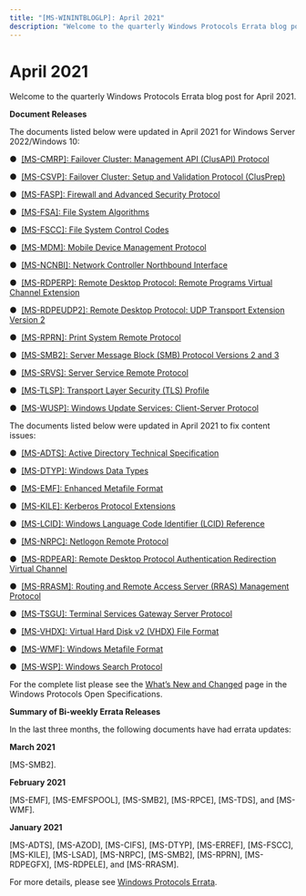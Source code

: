 ```yaml
---
title: "[MS-WININTBLOGLP]: April 2021"
description: "Welcome to the quarterly Windows Protocols Errata blog post for April 2021.  Document Releases  The documents listed below were updated in April"
---
```


# April 2021

<p> </p>
<p>Welcome to the quarterly Windows Protocols Errata blog post
for April 2021.</p>

<p><b>Document Releases</b></p>

<p>The documents listed below were updated in April 2021 for
Windows Server 2022/Windows 10:</p>

<p>&#9679;  <span><a href="https://docs.microsoft.com/en-us/openspecs/windows_protocols/ms-cmrp/ba4117c0-530e-4e70-a085-4b4cf5bbf193">[MS-CMRP]:
Failover Cluster: Management API (ClusAPI) Protocol</a></span></p>

<p>&#9679;  <span><a href="https://docs.microsoft.com/en-us/openspecs/windows_protocols/ms-csvp/600931f0-739b-4c09-8ddf-05555438c279">[MS-CSVP]:
Failover Cluster: Setup and Validation Protocol (ClusPrep)</a></span></p>

<p>&#9679;  <span><a href="https://docs.microsoft.com/en-us/openspecs/windows_protocols/ms-fasp/55e50895-2e1f-4479-b130-122f9dc0265f">[MS-FASP]:
Firewall and Advanced Security Protocol</a></span></p>

<p>&#9679;  <span><a href="https://docs.microsoft.com/en-us/openspecs/windows_protocols/ms-fsa/860b1516-c452-47b4-bdbc-625d344e2041">[MS-FSA]:
File System Algorithms</a></span></p>

<p>&#9679;  <span><a href="https://docs.microsoft.com/en-us/openspecs/windows_protocols/ms-fscc/efbfe127-73ad-4140-9967-ec6500e66d5e">[MS-FSCC]:
File System Control Codes</a></span></p>

<p>&#9679;  <span><a href="https://docs.microsoft.com/en-us/openspecs/windows_protocols/ms-mdm/33769a92-ac31-47ef-ae7b-dc8501f7104f">[MS-MDM]:
Mobile Device Management Protocol</a></span></p>

<p>&#9679;  <span><a href="https://docs.microsoft.com/en-us/openspecs/windows_protocols/ms-ncnbi/d2a6f7c9-563f-40aa-94f7-9bf89fb79b80">[MS-NCNBI]:
Network Controller Northbound Interface</a></span></p>

<p>&#9679;  <span><a href="https://docs.microsoft.com/en-us/openspecs/windows_protocols/ms-rdperp/83275957-2d0e-4c52-88d1-1b4c998c6bec">[MS-RDPERP]:
Remote Desktop Protocol: Remote Programs Virtual Channel Extension</a></span></p>

<p>&#9679;  <span><a href="https://docs.microsoft.com/en-us/openspecs/windows_protocols/ms-rdpeudp2/9db34630-e880-4bfd-9d8d-50bc044c3288">[MS-RDPEUDP2]:
Remote Desktop Protocol: UDP Transport Extension Version 2</a></span></p>

<p>&#9679;  <span><a href="https://docs.microsoft.com/en-us/openspecs/windows_protocols/ms-rprn/d42db7d5-f141-4466-8f47-0a4be14e2fc1">[MS-RPRN]:
Print System Remote Protocol</a></span></p>

<p>&#9679;  <span><a href="https://docs.microsoft.com/en-us/openspecs/windows_protocols/ms-smb2/5606ad47-5ee0-437a-817e-70c366052962">[MS-SMB2]:
Server Message Block (SMB) Protocol Versions 2 and 3</a></span></p>

<p>&#9679;  <span><a href="https://docs.microsoft.com/en-us/openspecs/windows_protocols/ms-srvs/accf23b0-0f57-441c-9185-43041f1b0ee9">[MS-SRVS]:
Server Service Remote Protocol</a></span></p>

<p>&#9679;  <span><a href="https://docs.microsoft.com/en-us/openspecs/windows_protocols/ms-tlsp/58aba05b-62b0-4cd1-b88b-dc8a24920346">[MS-TLSP]:
Transport Layer Security (TLS) Profile</a></span></p>

<p>&#9679;  <span><a href="https://docs.microsoft.com/en-us/openspecs/windows_protocols/ms-wusp/b8a2ad1d-11c4-4b64-a2cc-12771fcb079b">[MS-WUSP]:
Windows Update Services: Client-Server Protocol</a></span></p>

<p>The documents listed below were updated in April 2021 to fix
content issues:</p>

<p>&#9679;  <span><a href="https://docs.microsoft.com/en-us/openspecs/windows_protocols/ms-adts/d2435927-0999-4c62-8c6d-13ba31a52e1a">[MS-ADTS]:
Active Directory Technical Specification</a></span></p>

<p>&#9679;  <span><a href="https://docs.microsoft.com/en-us/openspecs/windows_protocols/ms-dtyp/cca27429-5689-4a16-b2b4-9325d93e4ba2">[MS-DTYP]:
Windows Data Types</a></span></p>

<p>&#9679;  <span><a href="https://docs.microsoft.com/en-us/openspecs/windows_protocols/ms-emf/91c257d7-c39d-4a36-9b1f-63e3f73d30ca">[MS-EMF]:
Enhanced Metafile Format</a></span></p>

<p>&#9679;  <span><a href="https://docs.microsoft.com/en-us/openspecs/windows_protocols/ms-kile/2a32282e-dd48-4ad9-a542-609804b02cc9">[MS-KILE]:
Kerberos Protocol Extensions</a></span></p>

<p>&#9679;  <span><a href="https://docs.microsoft.com/en-us/openspecs/windows_protocols/ms-lcid/70feba9f-294e-491e-b6eb-56532684c37f">[MS-LCID]:
Windows Language Code Identifier (LCID) Reference</a></span></p>

<p>&#9679;  <span><a href="https://docs.microsoft.com/en-us/openspecs/windows_protocols/ms-nrpc/ff8f970f-3e37-40f7-bd4b-af7336e4792f">[MS-NRPC]:
Netlogon Remote Protocol</a></span></p>

<p>&#9679;  <span><a href="https://docs.microsoft.com/en-us/openspecs/windows_protocols/ms-rdpear/a32e17ec-5869-4fad-bdae-d35f342fcb6f">[MS-RDPEAR]:
Remote Desktop Protocol Authentication Redirection Virtual Channel</a></span></p>

<p>&#9679;  <span><a href="https://docs.microsoft.com/en-us/openspecs/windows_protocols/ms-rrasm/a1e2840d-c9ff-4407-abf4-17aa6af34112">[MS-RRASM]:
Routing and Remote Access Server (RRAS) Management Protocol</a></span></p>

<p>&#9679;  <span><a href="https://docs.microsoft.com/en-us/openspecs/windows_protocols/ms-tsgu/0007d661-a86d-4e8f-89f7-7f77f8824188">[MS-TSGU]:
Terminal Services Gateway Server Protocol</a></span></p>

<p>&#9679;  <span><a href="https://docs.microsoft.com/en-us/openspecs/windows_protocols/ms-vhdx/83e061f8-f6e2-4de1-91bd-5d518a43d477">[MS-VHDX]:
Virtual Hard Disk v2 (VHDX) File Format</a></span></p>

<p>&#9679;  <span><a href="https://docs.microsoft.com/en-us/openspecs/windows_protocols/ms-wmf/4813e7fd-52d0-4f42-965f-228c8b7488d2">[MS-WMF]:
Windows Metafile Format</a></span></p>

<p>&#9679;  <span><a href="https://docs.microsoft.com/en-us/openspecs/windows_protocols/ms-wsp/67328dcc-4e12-4e1e-be80-d91684df2f98">[MS-WSP]:
Windows Search Protocol</a></span></p>

<p>For the complete list please see the <span><a href="https://docs.microsoft.com/en-us/openspecs/windows_protocols/MS-WINPROTLP/e168a474-7de2-421c-b460-91adf87692a3">What’s
New and Changed</a></span> page in the Windows Protocols Open Specifications.</p>

<p><b>Summary of Bi-weekly Errata Releases</b></p>

<p>In the last three months, the following documents have had
errata updates:</p>

<p><b>March 2021</b></p>

<p>[MS-SMB2].</p>

<p><b>February 2021</b></p>

<p>[MS-EMF], [MS-EMFSPOOL], [MS-SMB2], [MS-RPCE], [MS-TDS], and
[MS-WMF].</p>

<p><b>January 2021</b></p>

<p>[MS-ADTS], [MS-AZOD], [MS-CIFS], [MS-DTYP], [MS-ERREF],
[MS-FSCC], [MS-KILE], [MS-LSAD], [MS-NRPC], [MS-SMB2], [MS-RPRN], [MS-RDPEGFX],
[MS-RDPELE], and [MS-RRASM].</p>

<p>For more details, please see <span><a href="https://docs.microsoft.com/en-us/openspecs/windows_protocols/MS-WINERRATA/314fe022-28ea-4bd9-93ac-7941ecf9ca10">Windows
Protocols Errata</a></span>.</p>


                